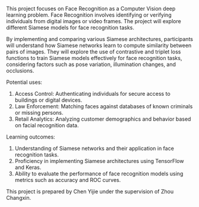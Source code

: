 This project focuses on Face Recognition as a Computer Vision deep learning problem. Face Recognition involves identifying or verifying individuals from digital images or video frames. The project will explore different Siamese models for face recognition tasks.

By implementing and comparing various Siamese architectures, participants will understand how Siamese networks learn to compute similarity between pairs of images. They will explore the use of contrastive and triplet loss functions to train Siamese models effectively for face recognition tasks, considering factors such as pose variation, illumination changes, and occlusions.

Potential uses:
1.	Access Control: Authenticating individuals for secure access to buildings or digital devices.
2.	Law Enforcement: Matching faces against databases of known criminals or missing persons.
3.	Retail Analytics: Analyzing customer demographics and behavior based on facial recognition data.

Learning outcomes:
1.	Understanding of Siamese networks and their application in face recognition tasks.
2.	Proficiency in implementing Siamese architectures using TensorFlow and Keras.
3.	Ability to evaluate the performance of face recognition models using metrics such as accuracy and ROC curves.

This project is prepared by Chen Yijie under the supervision of Zhou Changxin.
